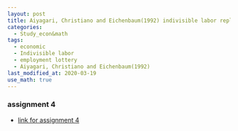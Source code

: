 ```yaml
---
layout: post
title: Aiyagari, Christiano and Eichenbaum(1992) indivisible labor replicate[course by_prof. Jang]
categories:
  - Study_econ&math
tags:
  - economic
  - Indivisible labor
  - employment lottery
  - Aiyagari, Christiano and Eichenbaum(1992)
last_modified_at: 2020-03-19
use_math: true
---
```


### assignment 4

* [link for assignment 4](https://drive.google.com/uc?export=view&id=1mAecmq-vcY0J6DD4V92Qm-mjDE8y1A9z)  